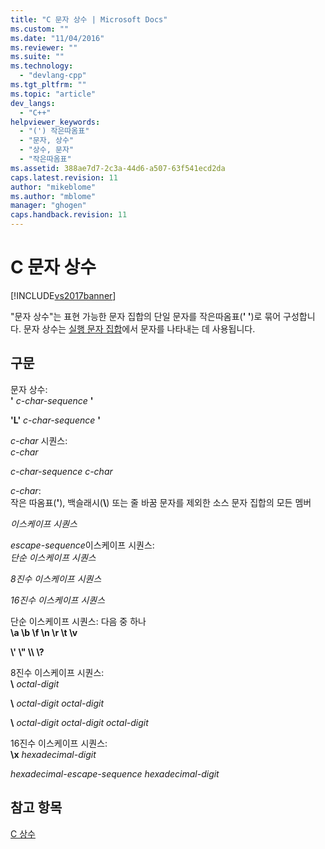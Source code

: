 ```yaml
---
title: "C 문자 상수 | Microsoft Docs"
ms.custom: ""
ms.date: "11/04/2016"
ms.reviewer: ""
ms.suite: ""
ms.technology: 
  - "devlang-cpp"
ms.tgt_pltfrm: ""
ms.topic: "article"
dev_langs: 
  - "C++"
helpviewer_keywords: 
  - "(') 작은따옴표"
  - "문자, 상수"
  - "상수, 문자"
  - "작은따옴표"
ms.assetid: 388ae7d7-2c3a-44d6-a507-63f541ecd2da
caps.latest.revision: 11
author: "mikeblome"
ms.author: "mblome"
manager: "ghogen"
caps.handback.revision: 11
---
```

# C 문자 상수
[!INCLUDE[vs2017banner](../assembler/inline/includes/vs2017banner.md)]

"문자 상수"는 표현 가능한 문자 집합의 단일 문자를 작은따옴표\(**' '**\)로 묶어 구성합니다.  문자 상수는 [실행 문자 집합](../c-language/execution-character-set.md)에서 문자를 나타내는 데 사용됩니다.  
  
## 구문  
 문자 상수:  
 **'** *c\-char\-sequence* **'**  
  
 **'L'** *c\-char\-sequence* **'**  
  
 *c\-char* 시퀀스:  
 *c\-char*  
  
 *c\-char\-sequence c\-char*  
  
 *c\-char*:  
 작은 따옴표\(**'**\), 백슬래시\(**\\**\) 또는 줄 바꿈 문자를 제외한 소스 문자 집합의 모든 멤버  
  
 *이스케이프 시퀀스*  
  
 *escape\-sequence*이스케이프 시퀀스:  
 *단순 이스케이프 시퀀스*  
  
 *8진수 이스케이프 시퀀스*  
  
 *16진수 이스케이프 시퀀스*  
  
 단순 이스케이프 시퀀스: 다음 중 하나  
 **\\a \\b \\f \\n \\r \\t \\v**  
  
 **\\' \\" \\\\ \\?**  
  
 8진수 이스케이프 시퀀스:  
 **\\**  *octal\-digit*  
  
 **\\**  *octal\-digit octal\-digit*  
  
 **\\**  *octal\-digit octal\-digit octal\-digit*  
  
 16진수 이스케이프 시퀀스:  
 **\\x**  *hexadecimal\-digit*  
  
 *hexadecimal\-escape\-sequence hexadecimal\-digit*  
  
## 참고 항목  
 [C 상수](../c-language/c-constants.md)